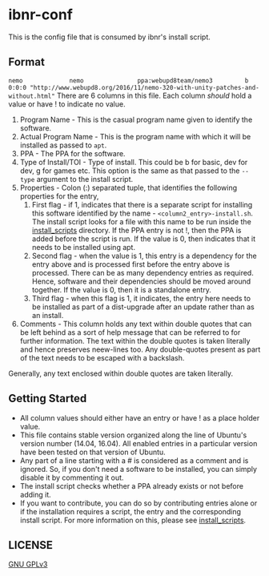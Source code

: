 # ibnr-conf
This is the config file that is consumed by ibnr's install script.

## Format
  `nemo			    nemo			   ppa:webupd8team/nemo3		 b	0:0:0 "http://www.webupd8.org/2016/11/nemo-320-with-unity-patches-and-without.html"`
  There are 6 columns in this file. Each column *should* hold a value or have ! to indicate no value.
  1. Program Name - This is the casual program name given to identify the software.
  2. Actual Program Name - This is the program name with which it will be installed as passed to `apt`.
  3. PPA - The PPA for the software.
  4. Type of Install/TOI - Type of install. This could be b for basic, dev for dev, g for games etc. This option is the same as that passed to the `--type` argument to the install script.
  5. Properties - Colon (:) separated tuple, that identifies the following properties for the entry,
	 1. First flag - if 1, indicates that there is a separate script for installing this software identified by the name - `<column2_entry>-install.sh`. The install script looks for a file with this name to be run inside the [install_scripts](https://github.com/wrvenkat/install_scripts) directory. If the PPA entry is not !, then the PPA is added before the script is run. If the value is 0, then indicates that it needs to be installed using apt.
	 2. Second flag - when the value is 1, this entry is a dependency for the entry above and is processed first before the entry above is processed. There can be as many dependency entries as required. Hence, software and their dependencies should be moved around together. If the value is 0, then it is a standalone entry.
	 3. Third flag - when this flag is 1, it indicates, the entry here needs to be installed as part of a dist-upgrade after an update rather than as an install.
  6. Comments - This column holds any text within double quotes that can be left behind as a sort of help message that can be referred to for further information. The text within the double quotes is taken literally and hence preserves neew-lines too. Any double-quotes present as part of the text needs to be escaped with a backslash. 
  
  Generally, any text enclosed within double quotes are taken literally.

## Getting Started
  * All column values should either have an entry or have ! as a place holder value.
  * This file contains stable version organized along the line of Ubuntu's version number (14.04, 16.04). All enabled entries in a particular version have been tested on that version of Ubuntu.
  * Any part of a line starting with a # is considered as a comment and is ignored. So, if you don't need a software to be installed, you can simply disable it by commenting it out.
  * The install script checks whether a PPA already exists or not before adding it.
  * If you want to contribute, you can do so by contributing entries alone or if the installation requires a script, the entry and the corresponding install script. For more information on this, please see [install_scripts](https://github.com/wrvenkat/install_scripts).

## LICENSE

[GNU GPLv3](https://www.gnu.org/licenses/gpl-3.0.en.html)
